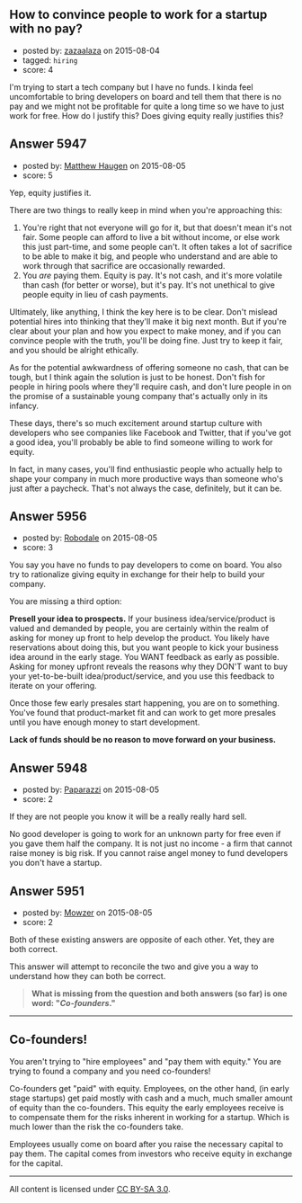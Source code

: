 ## How to convince people to work for a startup with no pay?

- posted by: [zazaalaza](https://stackexchange.com/users/4672194/zazaalaza) on 2015-08-04
- tagged: `hiring`
- score: 4

I'm trying to start a tech company but I have no funds. I kinda feel uncomfortable to bring developers on board and tell them that there is no pay and we might not be profitable for quite a long time so we have to just work for free. How do I justify this? Does giving equity really justifies this? 


## Answer 5947

- posted by: [Matthew Haugen](https://stackexchange.com/users/1325646/matthew-haugen) on 2015-08-05
- score: 5

Yep, equity justifies it.

There are two things to really keep in mind when you're approaching this:

1. You're right that not everyone will go for it, but that doesn't mean it's not fair. Some people can afford to live a bit without income, or else work this just part-time, and some people can't. It often takes a lot of sacrifice to be able to make it big, and people who understand and are able to work through that sacrifice are occasionally rewarded.
2. You *are* paying them. Equity is pay. It's not cash, and it's more volatile than cash (for better or worse), but it's pay. It's not unethical to give people equity in lieu of cash payments.

Ultimately, like anything, I think the key here is to be clear. Don't mislead potential hires into thinking that they'll make it big next month. But if you're clear about your plan and how you expect to make money, and if you can convince people with the truth, you'll be doing fine. Just try to keep it fair, and you should be alright ethically.

As for the potential awkwardness of offering someone no cash, that can be tough, but I think again the solution is just to be honest. Don't fish for people in hiring pools where they'll require cash, and don't lure people in on the promise of a sustainable young company that's actually only in its infancy.

These days, there's so much excitement around startup culture with developers who see companies like Facebook and Twitter, that if you've got a good idea, you'll probably be able to find someone willing to work for equity.

In fact, in many cases, you'll find enthusiastic people who actually help to shape your company in much more productive ways than someone who's just after a paycheck. That's not always the case, definitely, but it can be.


## Answer 5956

- posted by: [Robodale](https://stackexchange.com/users/2202336/robodale) on 2015-08-05
- score: 3

You say you have no funds to pay developers to come on board.  You also try to rationalize giving equity in exchange for their help to build your company.  

You are missing a third option:

**Presell your idea to prospects.**  If your business idea/service/product is valued and demanded by people, you are certainly within the realm of asking for money up front to help develop the product.  You likely have reservations about doing this, but you want people to kick your business idea around in the early stage.  You WANT feedback as early as possible.  Asking for money upfront reveals the reasons why they DON'T want to buy your yet-to-be-built idea/product/service, and you use this feedback to iterate on your offering.  

Once those few early presales start happening, you are on to something.  You've found that product-market fit and can work to get more presales until you have enough money to start development.

**Lack of funds should be no reason to move forward on your business.**


## Answer 5948

- posted by: [Paparazzi](https://stackexchange.com/users/300272/paparazzi) on 2015-08-05
- score: 2

If they are not people you know it will be a really really hard sell.  

No good developer is going to work for an unknown party for free even if you gave them half the company. It is not just no income - a firm that cannot raise money is big risk.  If you cannot raise angel money to fund developers you don't have a startup.


## Answer 5951

- posted by: [Mowzer](https://stackexchange.com/users/1803081/mowzer) on 2015-08-05
- score: 2

Both of these existing answers are opposite of each other. Yet, they are both correct.

This answer will attempt to reconcile the two and give you a way to understand how they can both be correct.

> **What is missing from the question and both answers (so far) is one word: "*Co-founders*."**

<hr>
<h2>Co-founders!</h2>

You aren't trying to "hire employees" and "pay them with equity." You are trying to found a company and you need co-founders!

Co-founders get "paid" with equity. Employees, on the other hand, (in early stage startups) get paid mostly with cash and a much, much smaller amount of equity than the co-founders. This equity the early employees receive is to compensate them for the risks inherent in working for a startup. Which is much lower than the risk the co-founders take.

Employees usually come on board after you raise the necessary capital to pay them. The capital comes from investors who receive equity in exchange for the capital.



---

All content is licensed under [CC BY-SA 3.0](https://creativecommons.org/licenses/by-sa/3.0/).
